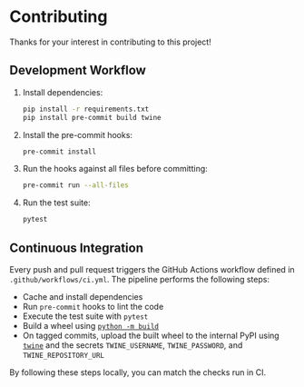 # Contributing

Thanks for your interest in contributing to this project!

## Development Workflow

1. Install dependencies:
   ```bash
   pip install -r requirements.txt
   pip install pre-commit build twine
   ```
2. Install the pre-commit hooks:
   ```bash
   pre-commit install
   ```
3. Run the hooks against all files before committing:
   ```bash
   pre-commit run --all-files
   ```
4. Run the test suite:
   ```bash
   pytest
   ```

## Continuous Integration

Every push and pull request triggers the GitHub Actions workflow defined in `.github/workflows/ci.yml`.
The pipeline performs the following steps:

- Cache and install dependencies
- Run `pre-commit` hooks to lint the code
- Execute the test suite with `pytest`
- Build a wheel using [`python -m build`](https://pypi.org/project/build/)
- On tagged commits, upload the built wheel to the internal PyPI using [`twine`](https://pypi.org/project/twine/) and the secrets `TWINE_USERNAME`, `TWINE_PASSWORD`, and `TWINE_REPOSITORY_URL`

By following these steps locally, you can match the checks run in CI.

